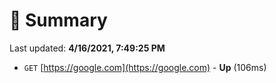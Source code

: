# 📖 Summary
Last updated: **4/16/2021, 7:49:25 PM**

- `GET` [https://google.com](https://google.com) - **Up** (106ms)

